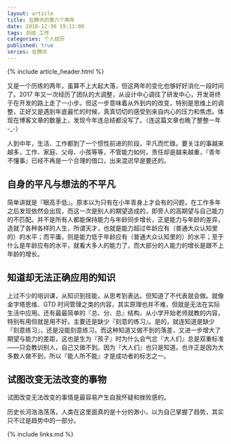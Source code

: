```yaml
---
layout: article
title: 在腾讯的第六个两年
date: 2018-12-30 19:11:00
tags: 总结 工作
categories: 个人经历
published: true
series: 在腾讯
---
```


{% include article_header.html %}

又是一个历练的两年，虽算不上大起大落，但这两年的变化也够好好消化一段时间了。2017 年又一次经历了团队的大调整，从设计中心调往了研发中心，开发哥终于在开发的路上走了一小步。但这一步意味着从外到内的改变，特别是思维上的调整，正好又是遇到年底最忙的时候，真真切切的感受到来自内心的压力和焦虑。体现在博客文章的数量上，发现今年连总结都没写了。（连这篇文章也晚了整整一年 -\_-）

人到中年，生活、工作都到了一个惯性前进的阶段，平凡而忙碌。要关注的事越来越多，工作、家庭、父母、小孩等等，不管能力如何，责任却是越来越重，『青年不懂事』已经不再是一个合理的借口，出来混迟早是要还的。

## 自身的平凡与想法的不平凡

简单讲就是『眼高手低』。原本以为只有在小年青身上才会有的问题，在工作多年之后发现依然会出现，而这一次是别人的期望造成的，即旁人的高期望与自己能力的不匹配。并不是所有人都能保持能力与年龄同步增长，正是能力与年龄的差异，造就了各种各样的人生，所谓天才，也就是能力超过年龄应有（普通大众认知里的）的水平；而平庸，则是能力低于年龄应有（普通大众认知里的）的水平；至于什么是年龄应有的水平，就看大多人的能力了，而大部分的人能力的增长是跟不上年龄的增长。

## 知道却无法正确应用的知识

上过不少的培训课，从知识到技能，从思考到表达。但知道了不代表就会做。就像金字塔思维、GTD 时间管理之类的内容，其实原理也并不难，但就是无法在实际生活中应用。还有最最简单的『总、分、总』结构，从小学开始老师就教的内容，特别有用但就是用不好。主要还是缺少『刻意的练习』。是的，就连知道是缺少『刻意练习』，还是没能刻意练习。而这种知道又做不到的落差，又进一步增大了期望与能力的差距，这也是生为『孩子』时为什么会气忿『大人们』总是双重标准——只会教训别人，自己又做不到。因为『大人们』也只是知道。也许正是因为大多数人做不到，所以『能人所不能』才是成功者的标志之一。

## 试图改变无法改变的事物

试图改变无法改变的事情是最容易产生自我怀疑和挫败感的。

历史长河浩浩荡荡，人类在这里面真的是十分的渺小，以为自己掌握了趋势，其实只不过是趋势中的一部分。

{% include links.md %}